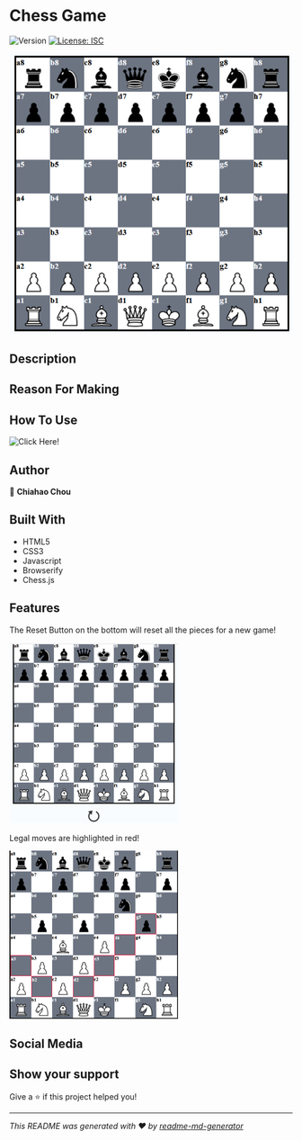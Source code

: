 <h1>Chess Game</h1>
<p>
  <img alt="Version" src="https://img.shields.io/badge/version-1-blue.svg?cacheSeconds=2592000" />
  <a href="#" target="_blank">
    <img alt="License: ISC" src="https://img.shields.io/badge/License-ISC-yellow.svg" />
  </a>
</p>


<picture><img alt="chess_screenshot" src= "./assets/images/chess_pic1.png"></picture>


## Description
> 


## Reason For Making
> 


## How To Use
![Click Here!](https://chiahao-codes.github.io/chess/)


## Author

👤 **Chiahao Chou**


## Built With
* HTML5
* CSS3
* Javascript
* Browserify
* Chess.js


## Features
<p>The Reset Button on the bottom will reset all the pieces for a new game!<p>
<picture><img alt="chess reset button screenshot" src="./assets/images/chess_pic2.png"></picture>


<p>Legal moves are highlighted in red!<p>
<picture><img alt="chess reset button screenshot" src="./assets/images/chess_pic3.png"></picture>



## Social Media


## Show your support

Give a ⭐️ if this project helped you!

***
_This README was generated with ❤️ by [readme-md-generator](https://github.com/kefranabg/readme-md-generator)_